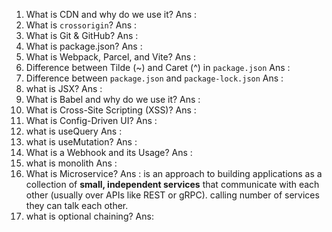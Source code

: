 1. What is CDN and why do we use it?
   Ans :
2. What is `crossorigin`?
   Ans :
3. What is Git & GitHub?
   Ans :
4. What is package.json?
   Ans :
5. What is Webpack, Parcel, and Vite?
   Ans :
6. Difference between Tilde (~) and Caret (^) in `package.json`
   Ans :
7. Difference between `package.json` and `package-lock.json`
   Ans :
8. what is JSX?
   Ans :
9. What is Babel and why do we use it?
   Ans :
10. What is Cross-Site Scripting (XSS)?
    Ans :
11. What is Config-Driven UI?
    Ans :
12. what is useQuery
    Ans :
13. what is useMutation?
    Ans :
14. What is a Webhook and its Usage?
    Ans :
15. what is monolith
    Ans :
16. What is Microservice?
    Ans : is an approach to building applications as a collection of **small, independent services** that communicate with each other (usually over APIs like REST or gRPC). calling number of services they can talk each other.
17. what is optional chaining?
    Ans:
